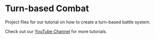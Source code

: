 # Turn-based Combat
Project files for our tutorial on how to create a turn-based battle system.

Check out our [YouTube Channel](http://youtube.com/brackeys) for more tutorials.